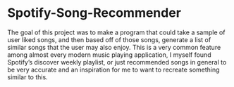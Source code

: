 # Spotify-Song-Recommender

The goal of this project was to
make a program that could take a sample of user liked songs, and then based off of those
songs, generate a list of similar songs that the user may also enjoy. This is a very common
feature among almost every modern music playing application, I myself found Spotify’s discover
weekly playlist, or just recommended songs in general to be very accurate and an inspiration for
me to want to recreate something similar to this.

